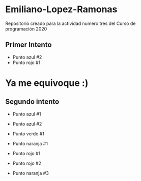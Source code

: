 # Emiliano-Lopez-Ramonas
Repositorio creado para la actividad numero tres del Curso de programación 2020
## Primer Intento
+ Punto azul #2
+ Punto rojo #1
# Ya me equivoque :)
## Segundo intento
+ Punto azul #1
+ Punto azul #2

+ Punto verde #1

+ Punto naranja #1
+ Punto rojo #1




+ Punto rojo #2
+ Punto naranja #3
